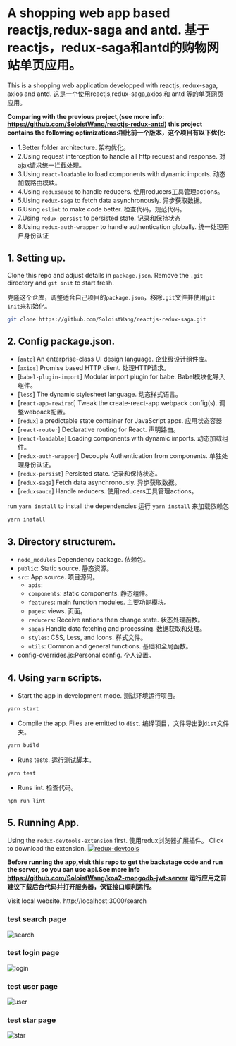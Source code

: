 # A shopping web app based reactjs,redux-saga and antd. 基于reactjs，redux-saga和antd的购物网站单页应用。
 This is a shopping web application developped with reactjs, redux-saga, axios and antd. 这是一个使用reactjs,redux-saga,axios 和 antd 等的单页网页应用。

**Comparing with the previous project,(see more info: https://github.com/SoloistWang/reactjs-redux-antd)
this project contains the following optimizations:相比前一个版本，这个项目有以下优化:**
- 1.Better folder architecture. 架构优化。
- 2.Using request interception to handle all http request and response. 对ajax请求统一拦截处理。
- 3.Using `react-loadable` to load components with dynamic imports. 动态加载路由模块。
- 4.Using `reduxsauce` to handle reducers. 使用reducers工具管理actions。
- 5.Using `redux-saga` to fetch data asynchronously. 异步获取数据。
- 6.Using `eslint` to make code better. 检查代码，规范代码。
- 7.Using `redux-persist` to persisted state. 记录和保持状态
- 8.Using `redux-auth-wrapper` to handle authentication globally. 统一处理用户身份认证

## 1. Setting up. 

Clone this repo and adjust details in `package.json`. Remove the `.git` directory and `git init` to start fresh.

克隆这个仓库，调整适合自己项目的`package.json`，移除`.git`文件并使用`git init`来初始化。

```bash
git clone https://github.com/SoloistWang/reactjs-redux-saga.git
```

## 2. Config package.json. 

- [`antd`] An enterprise-class UI design language. 企业级设计组件库。
- [`axios`] Promise based HTTP client. 处理HTTP请求。
- [`babel-plugin-import`] Modular import plugin for babe. Babel模块化导入组件。
- [`less`] The dynamic stylesheet language. 动态样式语言。
- [`react-app-rewired`] Tweak the create-react-app webpack config(s). 调整webpack配置。
- [`redux`]  a predictable state container for JavaScript apps. 应用状态容器
- [`react-router`] Declarative routing for React. 声明路由。
- [`react-loadable`]  Loading components with dynamic imports. 动态加载组件。
- [`redux-auth-wrapper`] Decouple Authentication from components. 单独处理身份认证。
- [`redux-persist`] Persisted state. 记录和保持状态。
- [`redux-saga`] Fetch data asynchronously. 异步获取数据。
- [`reduxsauce`] Handle reducers. 使用reducers工具管理actions。
  
run `yarn install` to install the dependencies
运行 `yarn install` 来加载依赖包

```bash
yarn install
```

## 3. Directory structurem. 
- `node_modules` Dependency package. 依赖包。
- `public`: Static source. 静态资源。
- `src`: App source. 项目源码。
  - `apis`: 
  - `components`: static components. 静态组件。
  - `features`: main function modules. 主要功能模块。
  - `pages`: views. 页面。
  - `reducers`: Receive antions then change state. 状态处理函数。
  - `sagas` Handle data fetching and processing. 数据获取和处理。
  - `styles`: CSS, Less, and Icons. 样式文件。
  - `utils`: Common and general functions. 基础和全局函数。
- config-overrides.js:Personal config. 个人设置。

## 4. Using `yarn` scripts. 

- Start the app in development mode. 测试环境运行项目。
```bash
yarn start
```

- Compile the app. Files are emitted to `dist`. 编译项目，文件导出到`dist`文件夹。
```bash
yarn build 
```

- Runs tests. 运行测试脚本。
```bash
yarn test 
```

- Runs lint. 检查代码。
```bash
npm run lint 
```

## 5. Running App. 

Using the `redux-devtools-extension` first. 使用redux浏览器扩展插件。
Click to download the extension.
<a href="https://chrome.google.com/webstore/detail/redux-devtools/lmhkpmbekcpmknklioeibfkpmmfibljd">![redux-devtools](images/redux-dev.png)</a>

**Before running the app,visit this repo to get the backstage code and run the server, so you can use api.See more info https://github.com/SoloistWang/koa2-mongodb-jwt-server 运行应用之前建议下载后台代码并打开服务器，保证接口顺利运行。**

 Visit local website.
 http://localhost:3000/search

 ### test search page
![search](images/search.png)

 ### test login page
![login](images/login.png)

 ### test user page
![user](images/user.png)

 ### test star page
![star](images/star.png)



